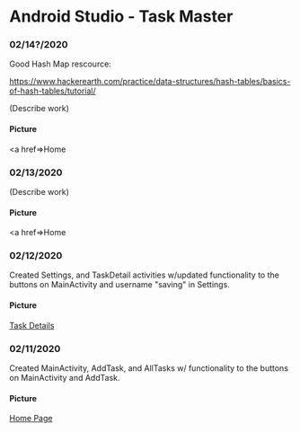 
# Android Studio - Task Master



### 02/14?/2020

Good Hash Map rescource:

https://www.hackerearth.com/practice/data-structures/hash-tables/basics-of-hash-tables/tutorial/

(Describe work)

#### Picture

<a href=>Home</a>



### 02/13/2020

(Describe work)

#### Picture

<a href=>Home</a>



### 02/12/2020

Created Settings, and TaskDetail activities w/updated functionality to the buttons on MainActivity and username "saving" in Settings.

#### Picture

<a href=https://raw.githubusercontent.com/Gr8-Dayne/taskmaster/master/screenshots/02122020TaskDetail.png>Task Details</a>



### 02/11/2020

Created MainActivity, AddTask, and AllTasks w/ functionality to the buttons on MainActivity and AddTask.

#### Picture

<a href=https://raw.githubusercontent.com/Gr8-Dayne/taskmaster/master/screenshots/02112020.png>Home Page</a>


